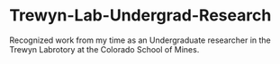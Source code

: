 # Trewyn-Lab-Undergrad-Research
Recognized work from my time as an Undergraduate researcher in the Trewyn Labrotory at the Colorado School of Mines.
